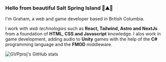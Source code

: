 ### Hello from beautiful Salt Spring Island 🌲⛰️🌊

I'm Graham, a web and game developer based in British Columbia.  

I work with _web technologies_ such as **React, Tailwind, Astro and NextJs** from a foundation of **HTML, CSS and Javascript** knowledge.  I alos work in game development, adding audio to **Unity** games with the help of the **C#** programming language and the **FMOD** middleware.

![GVPproj's GitHub stats](https://github-readme-stats.vercel.app/api?username=GVPproj&count_private=true)


<!--
**GVPproj/GVPproj** is a ✨ _special_ ✨ repository because its `README.md` (this file) appears on your GitHub profile.

Here are some ideas to get you started:

- 🔭 I’m currently working on ...
- 🌱 I’m currently learning ...
- 👯 I’m looking to collaborate on ...
- 🤔 I’m looking for help with ...
- 💬 Ask me about ...
- 📫 How to reach me: ...
- 😄 Pronouns: ...
- ⚡ Fun fact: ...
-->

